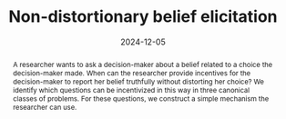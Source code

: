 ---
title: "Non-distortionary belief elicitation"
authors: [Colin_Stewart]
collection: "working"
subcollection: 'working'
permalink: /working/2024-12-05-non_distortionary
excerpt: 
field: 'Experimental theory' #'Dynamic Games', 'Social economics', 'Games with incomplete information',  'Statistical decision theory', 'Social economics'
date: 2024-12-05
abstract: "A researcher wants to ask a decision-maker about a belief related to a choice the decision-maker made. When can the researcher provide incentives for the decision-maker to report her belief truthfully without distorting her choice? We identify which questions can be incentivized in this way in three canonical classes of problems. For these questions, we construct a simple mechanism the researcher can use."
venue:
venue_details:
paperurl: 'http://marcinpeski.github.io/files/Non_distortionary_belief_elicitation.pdf'
slidesurl: 'http://marcinpeski.github.io/files/Non_distortionary_belief_elicitation_slides.pdf'
citation: 
---